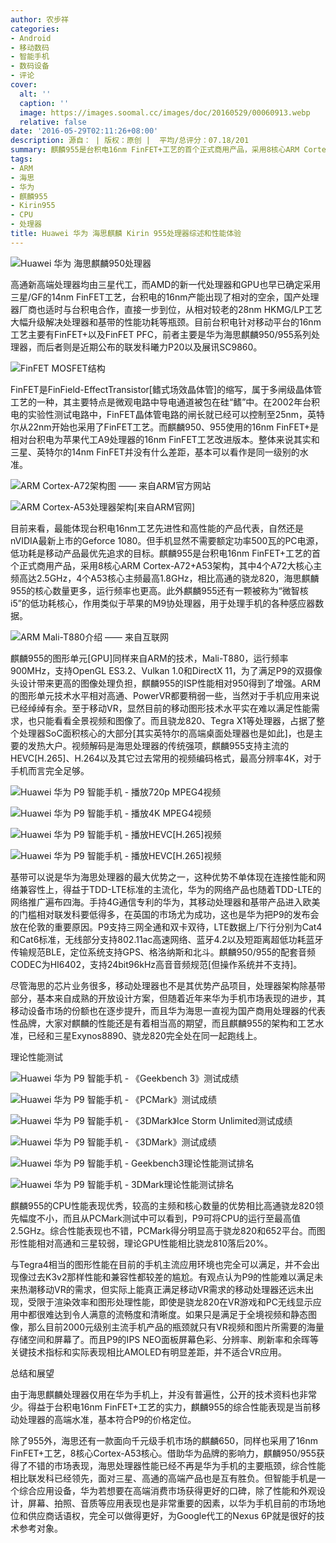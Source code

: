 ```yaml
---
author: 农步祥
categories:
- Android
- 移动数码
- 智能手机
- 数码设备
- 评论
cover:
  alt: ''
  caption: ''
  image: https://images.soomal.cc/images/doc/20160529/00060913.webp
  relative: false
date: '2016-05-29T02:11:26+08:00'
description: 源自： | 版权：原创 |  平均/总评分：07.18/201
summary: 麒麟955是台积电16nm FinFET+工艺的首个正式商用产品，采用8核心ARM Cortex-A72+A53架构，其中4个A72大核心主频高达2.5GHz，4个A53核心主频最高1.8GHz，相比高通的骁龙820，海思麒麟955的核心数量更多，运行频率也更高。
tags:
- ARM
- 海思
- 华为
- 麒麟955
- Kirin955
- CPU
- 处理器
title: Huawei 华为 海思麒麟 Kirin 955处理器综述和性能体验
---
```


![Huawei 华为 海思麒麟950处理器](https://images.soomal.cc/images/doc/20160529/00060914.webp)



高通新高端处理器均由三星代工，而AMD的新一代处理器和GPU也早已确定采用三星/GF的14nm FinFET工艺，台积电的16nm产能出现了相对的空余，国产处理器厂商也适时与台积电合作，直接一步到位，从相对较老的28nm HKMG/LP工艺大幅升级解决处理器和基带的性能功耗等瓶颈。目前台积电针对移动平台的16nm工艺主要有FinFET+以及FinFET PFC，前者主要是华为海思麒麟950/955系列处理器，而后者则是近期公布的联发科曦力P20以及展讯SC9860。



![FinFET MOSFET结构](https://images.soomal.cc/images/doc/20160529/00060915_01.webp)



FinFET是FinField-EffectTransistor[鳍式场效晶体管]的缩写，属于多闸级晶体管工艺的一种，其主要特点是微观电路中导电通道被包在硅“鳍”中。在2002年台积电的实验性测试电路中，FinFET晶体管电路的闸长就已经可以控制至25nm，英特尔从22nm开始也采用了FinFET工艺。而麒麟950、955使用的16nm FinFET+是相对台积电为苹果代工A9处理器的16nm FinFET工艺改进版本。整体来说其实和三星、英特尔的14nm FinFET并没有什么差距，基本可以看作是同一级别的水准。



![ARM Cortex-A72架构图 ―― 来自ARM官方网站](https://images.soomal.cc/images/doc/20160330/00059489_01.webp)



![ARM Cortex-A53处理器架构[来自ARM官网]](https://images.soomal.cc/images/doc/20150112/00048694_01.webp)



目前来看，最能体现台积电16nm工艺先进性和高性能的产品代表，自然还是nVIDIA最新上市的Geforce 1080。但手机显然不需要额定功率500瓦的PC电源，低功耗是移动产品最优先追求的目标。麒麟955是台积电16nm FinFET+工艺的首个正式商用产品，采用8核心ARM Cortex-A72+A53架构，其中4个A72大核心主频高达2.5GHz，4个A53核心主频最高1.8GHz，相比高通的骁龙820，海思麒麟955的核心数量更多，运行频率也更高。此外麒麟955还有一颗被称为“微智核i5”的低功耗核心，作用类似于苹果的M9协处理器，用于处理手机的各种感应器数据。



![ARM Mali-T880介绍 ―― 来自互联网](https://images.soomal.cc/images/doc/20160529/00060916.webp)



麒麟955的图形单元[GPU]同样来自ARM的技术，Mali-T880，运行频率900MHz，支持OpenGL ES3.2、Vulkan 1.0和DirectX 11，为了满足P9的双摄像头设计带来更高的图像处理负担，麒麟955的ISP性能相对950得到了增强。ARM的图形单元技术水平相对高通、PowerVR都要稍弱一些，当然对于手机应用来说已经绰绰有余。至于移动VR，显然目前的移动图形技术水平实在难以满足性能需求，也只能看看全景视频和图像了。而且骁龙820、Tegra X1等处理器，占据了整个处理器SoC面积核心的大部分[其实英特尔的高端桌面处理器也是如此]，也是主要的发热大户。视频解码是海思处理器的传统强项，麒麟955支持主流的HEVC[H.265]、H.264以及其它过去常用的视频编码格式，最高分辨率4K，对于手机而言完全足够。



![Huawei 华为 P9 智能手机 - 播放720p MPEG4视频](https://images.soomal.cc/images/doc/20160529/00060907_01.webp)



![Huawei 华为 P9 智能手机 - 播放4K MPEG4视频](https://images.soomal.cc/images/doc/20160529/00060908_01.webp)



![Huawei 华为 P9 智能手机 - 播放HEVC[H.265]视频](https://images.soomal.cc/images/doc/20160529/00060909_01.webp)



![Huawei 华为 P9 智能手机 - 播放HEVC[H.265]视频](https://images.soomal.cc/images/doc/20160529/00060910_01.webp)



基带可以说是华为海思处理器的最大优势之一，这种优势不单体现在连接性能和网络兼容性上，得益于TDD-LTE标准的主流化，华为的网络产品也随着TDD-LTE的网络推广遍布四海。手持4G通信专利的华为，其移动处理器和基带产品进入欧美的门槛相对联发科要低得多，在英国的市场尤为成功，这也是华为把P9的发布会放在伦敦的重要原因。P9支持三网全通和双卡双待，LTE数据上/下行分别为Cat4和Cat6标准，无线部分支持802.11ac高速网络、蓝牙4.2以及短距离超低功耗蓝牙传输规范BLE，定位系统支持GPS、格洛纳斯和北斗。麒麟950/955的配套音频CODEC为HI6402，支持24bit96kHz高音音频规范[但操作系统并不支持]。



尽管海思的芯片业务很多，移动处理器也不是其优势产品项目，处理器架构除基带部分，基本来自成熟的开放设计方案，但随着近年来华为手机市场表现的进步，其移动设备市场的份额也在逐步提升，而且华为海思一直视为国产商用处理器的代表性品牌，大家对麒麟的性能还是有着相当高的期望，而且麒麟955的架构和工艺水准，已经和三星Exynos8890、骁龙820完全处在同一起跑线上。



理论性能测试



![Huawei 华为 P9 智能手机 - 《Geekbench 3》测试成绩](https://images.soomal.cc/images/doc/20160529/00060903_01.webp)



![Huawei 华为 P9 智能手机 - 《PCMark》测试成绩](https://images.soomal.cc/images/doc/20160529/00060904_01.webp)



![Huawei 华为 P9 智能手机 - 《3DMark》Ice Storm Unlimited测试成绩](https://images.soomal.cc/images/doc/20160529/00060905_01.webp)



![Huawei 华为 P9 智能手机 - 《3DMark》测试成绩](https://images.soomal.cc/images/doc/20160529/00060906_01.webp)



![Huawei 华为 P9 智能手机 - Geekbench3理论性能测试排名](https://images.soomal.cc/images/doc/20160529/00060911.webp)



![Huawei 华为 P9 智能手机 - 3DMark理论性能测试排名](https://images.soomal.cc/images/doc/20160529/00060912.webp)



麒麟955的CPU性能表现优秀，较高的主频和核心数量的优势相比高通骁龙820领先幅度不小，而且从PCMark测试中可以看到，P9可将CPU的运行至最高值2.5GHz。综合性能表现也不错，PCMark得分明显高于骁龙820和652平台。而图形性能相对高通和三星较弱，理论GPU性能相比骁龙810落后20%。



与Tegra4相当的图形性能在目前的手机主流应用环境也完全可以满足，并不会出现像过去K3v2那样性能和兼容性都较差的尴尬。有观点认为P9的性能难以满足未来热潮移动VR的需求，但实际上能真正满足移动VR需求的移动处理器还远未出现，受限于渲染效率和图形处理性能，即使是骁龙820在VR游戏和PC无线显示应用中都很难达到令人满意的流畅度和清晰度。如果只是满足于全境视频和静态图像，那么目前2000元级别主流手机产品的瓶颈就只有VR视频和图片所需要的海量存储空间和屏幕了。而且P9的IPS NEO面板屏幕色彩、分辨率、刷新率和余晖等关键技术指标和实际表现相比AMOLED有明显差距，并不适合VR应用。



总结和展望



由于海思麒麟处理器仅用在华为手机上，并没有普遍性，公开的技术资料也非常少。得益于台积电16nm FinFET+工艺的实力，麒麟955的综合性能表现是当前移动处理器的高端水准，基本符合P9的价格定位。



除了955外，海思还有一款面向千元级手机市场的麒麟650，同样也采用了16nm FinFET+工艺，8核心Cortex-A53核心。借助华为品牌的影响力，麒麟950/955获得了不错的市场表现，海思处理器性能已经不再是华为手机的主要瓶颈，综合性能相比联发科已经领先，面对三星、高通的高端产品也是互有胜负。但智能手机是一个综合应用设备，华为若想要在高端消费市场获得更好的口碑，除了性能和外观设计，屏幕、拍照、音质等应用表现也是非常重要的因素，以华为手机目前的市场地位和供应商话语权，完全可以做得更好，为Google代工的Nexus 6P就是很好的技术参考对象。